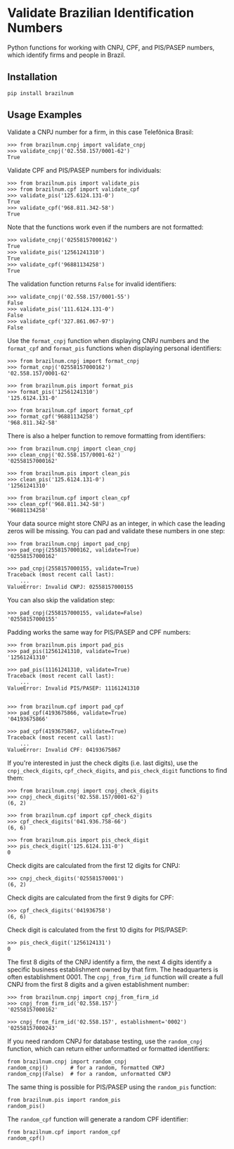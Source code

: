 Validate Brazilian Identification Numbers
=========================================

Python functions for working with CNPJ, CPF, and PIS/PASEP numbers, which
identify firms and people in Brazil.

Installation
------------

    pip install brazilnum

Usage Examples
--------------

Validate a CNPJ number for a firm, in this case Telefônica Brasil:

    >>> from brazilnum.cnpj import validate_cnpj
    >>> validate_cnpj('02.558.157/0001-62')
    True

Validate CPF and PIS/PASEP numbers for individuals:

    >>> from brazilnum.pis import validate_pis
    >>> from brazilnum.cpf import validate_cpf
    >>> validate_pis('125.6124.131-0')
    True
    >>> validate_cpf('968.811.342-58')
    True


Note that the functions work even if the numbers are not formatted:

    >>> validate_cnpj('02558157000162')
    True
    >>> validate_pis('12561241310')
    True
    >>> validate_cpf('96881134258')
    True

The validation function returns ``False`` for invalid identifiers:

    >>> validate_cnpj('02.558.157/0001-55')
    False
    >>> validate_pis('111.6124.131-0')
    False
    >>> validate_cpf('327.861.067-97')
    False

Use the ``format_cnpj`` function when displaying CNPJ numbers and the
``format_cpf`` and ``format_pis`` functions when displaying personal
identifiers:

    >>> from brazilnum.cnpj import format_cnpj
    >>> format_cnpj('02558157000162')
    '02.558.157/0001-62'

    >>> from brazilnum.pis import format_pis
    >>> format_pis('12561241310')
    '125.6124.131-0'

    >>> from brazilnum.cpf import format_cpf
    >>> format_cpf('96881134258')
    '968.811.342-58'

There is also a helper function to remove formatting from identifiers:

    >>> from brazilnum.cnpj import clean_cnpj
    >>> clean_cnpj('02.558.157/0001-62')
    '02558157000162'
    
    >>> from brazilnum.pis import clean_pis
    >>> clean_pis('125.6124.131-0')
    '12561241310'

    >>> from brazilnum.cpf import clean_cpf
    >>> clean_cpf('968.811.342-58')
    '96881134258'

Your data source might store CNPJ as an integer, in which case the leading
zeros will be missing. You can pad and validate these numbers in one step:

    >>> from brazilnum.cnpj import pad_cnpj
    >>> pad_cnpj(2558157000162, validate=True)
    '02558157000162'
    
    >>> pad_cnpj(2558157000155, validate=True)
    Traceback (most recent call last):
        ...
    ValueError: Invalid CNPJ: 02558157000155

You can also skip the validation step:

    >>> pad_cnpj(2558157000155, validate=False)
    '02558157000155'

Padding works the same way for PIS/PASEP and CPF numbers:

    >>> from brazilnum.pis import pad_pis
    >>> pad_pis(12561241310, validate=True)
    '12561241310'

    >>> pad_pis(11161241310, validate=True)
    Traceback (most recent call last):
        ...
    ValueError: Invalid PIS/PASEP: 11161241310


    >>> from brazilnum.cpf import pad_cpf
    >>> pad_cpf(4193675866, validate=True)
    '04193675866'

    >>> pad_cpf(4193675867, validate=True)
    Traceback (most recent call last):
        ...
    ValueError: Invalid CPF: 04193675867

If you're interested in just the check digits (i.e. last digits), use the
``cnpj_check_digits``, ``cpf_check_digits``, and ``pis_check_digit``
functions to find them:

    >>> from brazilnum.cnpj import cnpj_check_digits
    >>> cnpj_check_digits('02.558.157/0001-62')
    (6, 2)

    >>> from brazilnum.cpf import cpf_check_digits
    >>> cpf_check_digits('041.936.758-66')
    (6, 6)

    >>> from brazilnum.pis import pis_check_digit
    >>> pis_check_digit('125.6124.131-0')
    0

Check digits are calculated from the first 12 digits for CNPJ:

    >>> cnpj_check_digits('025581570001')
    (6, 2)

Check digits are calculated from the first 9 digits for CPF:

    >>> cpf_check_digits('041936758')
    (6, 6)

Check digit is calculated from the first 10 digits for PIS/PASEP:

    >>> pis_check_digit('1256124131')
    0

The first 8 digits of the CNPJ identify a firm, the next 4 digits identify a
specific business establishment owned by that firm.  The headquarters is often
establishment 0001.  The ``cnpj_from_firm_id`` function will create a full CNPJ
from the first 8 digits and a given establishment number:

    >>> from brazilnum.cnpj import cnpj_from_firm_id
    >>> cnpj_from_firm_id('02.558.157')
    '02558157000162'

    >>> cnpj_from_firm_id('02.558.157', establishment='0002')
    '02558157000243'

If you need random CNPJ for database testing, use the ``random_cnpj`` function,
which can return either unformatted or formatted identifiers:

    from brazilnum.cnpj import random_cnpj
    random_cnpj()       # for a random, formatted CNPJ
    random_cnpj(False)  # for a random, unformatted CNPJ

The same thing is possible for PIS/PASEP using the ``random_pis`` function:

    from brazilnum.pis import random_pis
    random_pis()

The ``random_cpf`` function will generate a random CPF identifier:

    from brazilnum.cpf import random_cpf
    random_cpf()

